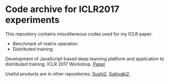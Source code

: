 # Code archive for ICLR2017 experiments

This repository contains miscellaneous codes used for my ICLR paper.

- Benchmark of matrix operation
- Distributed training

Development of JavaScript-based deep learning platform and application to distributed training. ICLR 2017 Workshop. [Paper](https://arxiv.org/abs/1702.01846)

Useful products are in other repositories; [Sushi2](https://github.com/mil-tokyo/sushi2), [Sukiyaki2](https://github.com/mil-tokyo/sukiyaki2).

